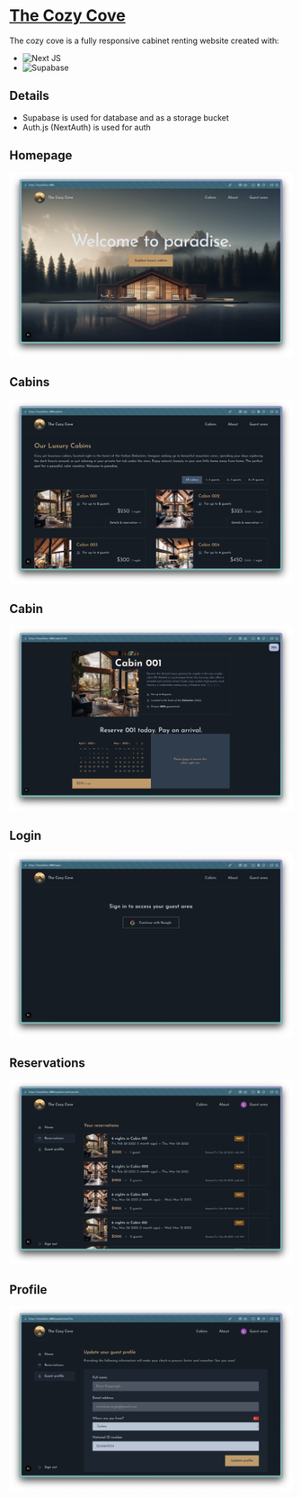 # [The Cozy Cove](https://the-cozy-cove.vercel.app/)

The cozy cove is a fully responsive cabinet renting website created with:

- ![Next JS](https://img.shields.io/badge/Next-black?style=for-the-badge&logo=next.js&logoColor=white)
- ![Supabase](https://img.shields.io/badge/Supabase-3ECF8E?style=for-the-badge&logo=supabase&logoColor=white)

## Details

- Supabase is used for database and as a storage bucket
- Auth.js (NextAuth) is used for auth

## Homepage

![Homepage](/readme_images/homepage.png)

## Cabins

![Cabins page](/readme_images/cabins.png)

## Cabin

![Cabin page](/readme_images/cabin.png)

## Login

![Login page](/readme_images/login.png)

## Reservations

![Reservation page](/readme_images/reservations.png)

## Profile

![Profile page](/readme_images/profile.png)
